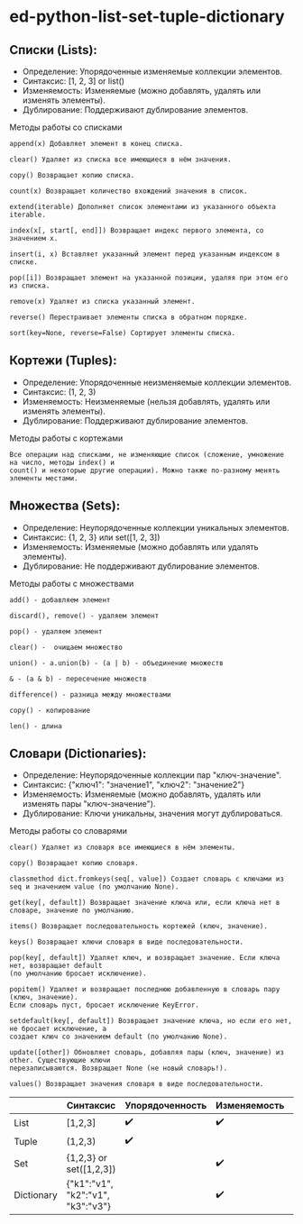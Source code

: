 # ed-python-list-set-tuple-dictionary

## Списки (Lists):

- Определение: Упорядоченные изменяемые коллекции элементов.
- Синтаксис: [1, 2, 3] or list()
- Изменяемость: Изменяемые (можно добавлять, удалять или изменять элементы).
- Дублирование: Поддерживают дублирование элементов.

Методы работы со списками
```
append(x) Добавляет элемент в конец списка.

clear() Удаляет из списка все имеющиеся в нём значения.

copy() Возвращает копию списка.

count(x) Возвращает количество вхождений значения в список.

extend(iterable) Дополняет список элементами из указанного объекта iterable.

index(x[, start[, end]]) Возвращает индекс первого элемента, со значением х.

insert(i, x) Вставляет указанный элемент перед указанным индексом в списке.

pop([i]) Возвращает элемент на указанной позиции, удаляя при этом его из списка.

remove(x) Удаляет из списка указанный элемент.

reverse() Перестраивает элементы списка в обратном порядке.

sort(key=None, reverse=False) Сортирует элементы списка.
```

## Кортежи (Tuples):

- Определение: Упорядоченные неизменяемые коллекции элементов.
- Синтаксис: (1, 2, 3)
- Изменяемость: Неизменяемые (нельзя добавлять, удалять или изменять элементы).
- Дублирование: Поддерживают дублирование элементов.

Методы работы с кортежами
```
Все операции над списками, не изменяющие список (сложение, умножение на число, методы index() и
count() и некоторые другие операции). Можно также по-разному менять элементы местами.
```

## Множества (Sets):

- Определение: Неупорядоченные коллекции уникальных элементов.
- Синтаксис: {1, 2, 3} или set([1, 2, 3])
- Изменяемость: Изменяемые (можно добавлять или удалять элементы).
- Дублирование: Не поддерживают дублирование элементов.

Методы работы с множествами
```
add() - добавляем элемент

discard(), remove() - удаляем элемент

pop() - удаляем элемент

clear() -  очищаем множество

union() - a.union(b) - (a | b) - объединение множеств

& - (a & b) - пересечение множеств

difference() - разница между множествами

copy() - копирование

len() - длина
```

## Словари (Dictionaries):

- Определение: Неупорядоченные коллекции пар "ключ-значение".
- Синтаксис: {"ключ1": "значение1", "ключ2": "значение2"}
- Изменяемость: Изменяемые (можно добавлять, удалять или изменять пары "ключ-значение").
- Дублирование: Ключи уникальны, значения могут дублироваться.

Методы работы со словарями
```
clear() Удаляет из словаря все имеющиеся в нём элементы.

copy() Возвращает копию словаря.

classmethod dict.fromkeys(seq[, value]) Создает словарь с ключами из seq и значением value (по умолчанию None).

get(key[, default]) Возвращает значение ключа или, если ключа нет в словаре, значение по умолчанию.

items() Возвращает последовательность кортежей (ключ, значение).

keys() Возвращает ключи словаря в виде последовательности.

pop(key[, default]) Удаляет ключ, и возвращает значение. Если ключа нет, возвращает default
(по умолчанию бросает исключение).

popitem() Удаляет и возвращает последнюю добавленную в словарь пару (ключ, значение).
Если словарь пуст, бросает исключение KeyError.

setdefault(key[, default]) Возвращает значение ключа, но если его нет, не бросает исключение, а
создает ключ со значением default (по умолчанию None).

update([other]) Обновляет словарь, добавляя пары (ключ, значение) из other. Существующие ключи
перезаписываются. Возвращает None (не новый словарь!).

values() Возвращает значения словаря в виде последовательности.
```


| |Синтаксис|Упорядоченность|Изменяемость|Дублирование|
|--------|--------|--------|--------|--------|
|List|[1,2,3]|✔️|✔️|✔️|
|Tuple|(1,2,3)|✔️||✔️|
|Set|{1,2,3} or set([1,2,3])||✔️||
|Dictionary|{"k1":"v1", "k2":"v1", "k3":"v3"}||✔️|ключи - нет, значения - да|
